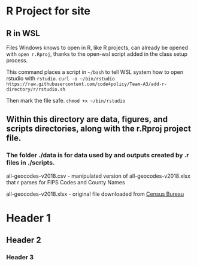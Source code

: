 # R Project for site

## R in WSL
Files Windows knows to open in R, like R projects, can already be opened with `open r.Rproj`, thanks to the open-wsl script added in the class setup process. 

This command places a script in `~/bash` to tell WSL system how to open rstudio with `rstudio`.
`curl -o ~/bin/rstudio https://raw.githubusercontent.com/code4policy/Team-A3/add-r-directory/r/rstudio.sh` 

Then mark the file safe. 
`chmod +x ~/bin/rstudio`

## Within this directory are data, figures, and scripts directories, along with the r.Rproj project file.

### The folder ./data is for data used by and outputs created by .r files in ./scripts.

all-geocodes-v2018.csv - manipulated version of all-geocodes-v2018.xlsx that r parses for FIPS Codes and County Names

all-geocodes-v2018.xlsx - original file downloaded from [Census Bureau](https://www.census.gov/geographies/reference-files/2018/demo/popest/2018-fips.html)





# Header 1
## Header 2
### Header 3